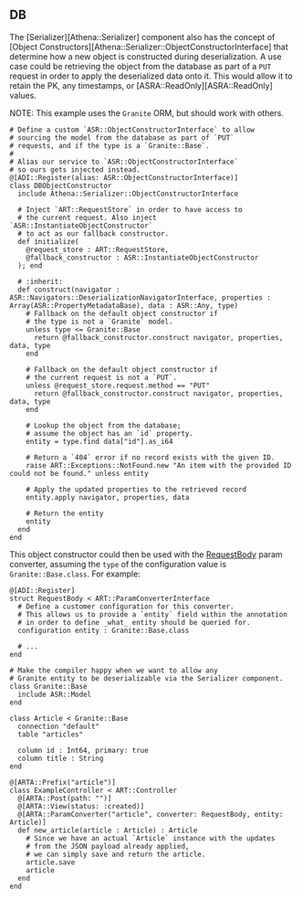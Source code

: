 ## DB

The [Serializer][Athena::Serializer] component also has the concept of [Object Constructors][Athena::Serializer::ObjectConstructorInterface] that determine how a new object is constructed during deserialization.  A use case could be retrieving the object from the database as part of a `PUT` request in order to apply the deserialized data onto it.  This would allow it to retain the PK, any timestamps, or [ASRA::ReadOnly][ASRA::ReadOnly] values.

NOTE: This example uses the `Granite` ORM, but should work with others.

```crystal
# Define a custom `ASR::ObjectConstructorInterface` to allow
# sourcing the model from the database as part of `PUT`
# requests, and if the type is a `Granite::Base`.
#
# Alias our service to `ASR::ObjectConstructorInterface`
# so ours gets injected instead.
@[ADI::Register(alias: ASR::ObjectConstructorInterface)]
class DBObjectConstructor
  include Athena::Serializer::ObjectConstructorInterface

  # Inject `ART::RequestStore` in order to have access to
  # the current request. Also inject `ASR::InstantiateObjectConstructor`
  # to act as our fallback constructor.
  def initialize(
    @request_store : ART::RequestStore,
    @fallback_constructor : ASR::InstantiateObjectConstructor
  ); end

  # :inherit:
  def construct(navigator : ASR::Navigators::DeserializationNavigatorInterface, properties : Array(ASR::PropertyMetadataBase), data : ASR::Any, type)
    # Fallback on the default object constructor if
    # the type is not a `Granite` model.
    unless type <= Granite::Base
      return @fallback_constructor.construct navigator, properties, data, type
    end

    # Fallback on the default object constructor if 
    # the current request is not a `PUT`.
    unless @request_store.request.method == "PUT"
      return @fallback_constructor.construct navigator, properties, data, type
    end

    # Lookup the object from the database; 
    # assume the object has an `id` property.
    entity = type.find data["id"].as_i64

    # Return a `404` error if no record exists with the given ID.
    raise ART::Exceptions::NotFound.new "An item with the provided ID could not be found." unless entity

    # Apply the updated properties to the retrieved record
    entity.apply navigator, properties, data

    # Return the entity
    entity
  end
end
```

This object constructor could then be used with the [RequestBody](param_converters.md#request-body) param converter, assuming the `type` of the configuration value is `Granite::Base.class`.  For example:

```crystal
@[ADI::Register]
struct RequestBody < ART::ParamConverterInterface
  # Define a customer configuration for this converter.
  # This allows us to provide a `entity` field within the annotation
  # in order to define _what_ entity should be queried for.
  configuration entity : Granite::Base.class
  
  # ...
end

# Make the compiler happy when we want to allow any
# Granite entity to be deserializable via the Serializer component.
class Granite::Base
  include ASR::Model
end

class Article < Granite::Base
  connection "default"
  table "articles"

  column id : Int64, primary: true
  column title : String
end

@[ARTA::Prefix("article")]
class ExampleController < ART::Controller
  @[ARTA::Post(path: "")]
  @[ARTA::View(status: :created)]
  @[ARTA::ParamConverter("article", converter: RequestBody, entity: Article)]
  def new_article(article : Article) : Article
    # Since we have an actual `Article` instance with the updates
    # from the JSON payload already applied,
    # we can simply save and return the article.
    article.save
    article
  end
end
```

